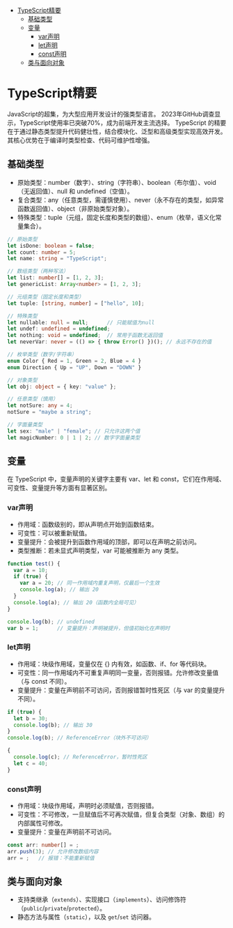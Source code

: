 - [TypeScript精要](#typescript精要)
  - [基础类型](#基础类型)
  - [变量](#变量)
    - [var声明](#var声明)
    - [let声明](#let声明)
    - [const声明](#const声明)
  - [类与面向对象](#类与面向对象)

# TypeScript精要
JavaScript的超集，为大型应用开发设计的强类型语言。
2023年GitHub调查显示，TypeScript使用率已突破70%，成为前端开发主流选择。
TypeScript 的精要在于通过静态类型提升代码健壮性，结合模块化、泛型和高级类型实现高效开发。
其核心优势在于编译时类型检查、代码可维护性增强。

## 基础类型
- 原始类型：number（数字）、string（字符串）、boolean（布尔值）、void（无返回值）、null 和 undefined（空值）。
- 复合类型：any（任意类型，需谨慎使用）、never（永不存在的类型，如异常函数返回值）、object（非原始类型对象）。
- 特殊类型：tuple（元组，固定长度和类型的数组）、enum（枚举，语义化常量集合）。

```typescript
// 原始类型
let isDone: boolean = false;
let count: number = 5;
let name: string = "TypeScript";

// 数组类型（两种写法）
let list: number[] = [1, 2, 3];
let genericList: Array<number> = [1, 2, 3];

// 元组类型（固定长度和类型）
let tuple: [string, number] = ["hello", 10]; 

// 特殊类型
let nullable: null = null;      // 只能赋值为null
let undef: undefined = undefined; 
let nothing: void = undefined;  // 常用于函数无返回值
let neverVar: never = (() => { throw Error() })(); // 永远不存在的值

// 枚举类型（数字/字符串）
enum Color { Red = 1, Green = 2, Blue = 4 }
enum Direction { Up = "UP", Down = "DOWN" }

// 对象类型
let obj: object = { key: "value" };

// 任意类型（慎用）
let notSure: any = 4;
notSure = "maybe a string"; 

// 字面量类型
let sex: "male" | "female"; // 只允许这两个值
let magicNumber: 0 | 1 | 2; // 数字字面量类型
```

## 变量
在 TypeScript 中，变量声明的关键字主要有 var、let 和 const，它们在作用域、可变性、变量提升等方面有显著区别。

### var声明
- 作用域：函数级别的，即从声明点开始到函数结束。
- 可变性：可以被重新赋值。
- 变量提升：会被提升到函数作用域的顶部，即可以在声明之前访问。
- 类型推断：若未显式声明类型，var 可能被推断为 any 类型。
```typescript
function test() {
  var a = 10;
  if (true) {
    var a = 20; // 同一作用域内重复声明，仅最后一个生效
    console.log(a); // 输出 20
  }
  console.log(a); // 输出 20（函数内全局可见）
}

console.log(b); // undefined
var b = 1;      // 变量提升：声明被提升，但值初始化在声明时
```

### let声明
- 作用域：块级作用域，变量仅在 {} 内有效，如函数、if、for 等代码块。
- 可变性：同一作用域内不可重复声明同一变量，否则报错。允许修改变量值（与 const 不同）。
- 变量提升：变量在声明前不可访问，否则报错暂时性死区（与 var 的变量提升不同）。
```typescript
if (true) {
  let b = 30;
  console.log(b); // 输出 30
}
console.log(b); // ReferenceError（块外不可访问）

{ 
  console.log(c); // ReferenceError，暂时性死区
  let c = 40;
}
```

### const声明
- 作用域：块级作用域，声明时必须赋值，否则报错。
- 可变性：不可修改，一旦赋值后不可再次赋值，但复合类型（对象、数组）的内部属性可修改。
- 变量提升：变量在声明前不可访问。

```typescript
const arr: number[] = ;
arr.push(3); // 允许修改数组内容
arr = ;   // 报错：不能重新赋值
```

## 类与面向对象  
- 支持类继承（`extends`）、实现接口（`implements`）、访问修饰符（`public`/`private`/`protected`）。
- 静态方法与属性（`static`），以及 `get`/`set` 访问器。